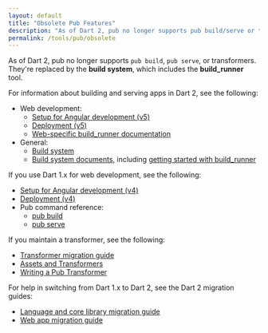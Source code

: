 ```yaml
---
layout: default
title: "Obsolete Pub Features"
description: "As of Dart 2, pub no longer supports pub build/serve or transformers."
permalink: /tools/pub/obsolete
---
```


As of Dart 2, pub no longer supports `pub build`, `pub serve`, or transformers.
They're replaced by the **build system**, which includes the **build_runner** tool.

For information about building and serving apps in Dart 2, see the following:

* Web development:
  * [Setup for Angular development (v5)]({{site.dev-webdev}}/angular/guide/setup)
  * [Deployment (v5)]({{site.dev-webdev}}/angular/guide/deployment)
  * [Web-specific build_runner documentation]({{site.dev-webdev}}/tools/build_runner)
* General:
  * [Build system](https://github.com/dart-lang/build)
  * [Build system documents,](https://github.com/dart-lang/build/tree/master/docs) including
    [getting started with build_runner](https://github.com/dart-lang/build/blob/master/docs/getting_started.md#getting-started-with-build_runner)

If you use Dart 1.x for web development, see the following:

* [Setup for Angular development (v4)]({{site.webdev}}/angular/guide/setup)
* [Deployment (v4)]({{site.webdev}}/angular/guide/deployment)
* Pub command reference:
  * [pub build]({{site.webdev}}/tools/pub/pub-build)
  * [pub serve]({{site.webdev}}/tools/pub/pub-serve)

If you maintain a transformer, see the following:

* [Transformer migration guide](https://github.com/dart-lang/build/blob/master/docs/from_barback_transformer.md)
* [Assets and Transformers](/tools/pub/assets-and-transformers)
* [Writing a Pub Transformer](/tools/pub/transformers)

For help in switching from Dart 1.x to Dart 2, see the Dart 2 migration guides:

* [Language and core library migration guide]({{site.dev-url}}/dart-2)
* [Web app migration guide]({{site.dev-webdev}}/dart-2)
